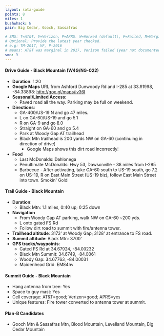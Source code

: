 ```yaml
---
layout: sota-guide
points: 8
miles: 1
bushwhack: N
pair: Big Cedar, Gooch, Sassafras

# SMS: T=AT&T, V=Verizon, P=APRS. W=Worked (default), F=Failed, M=Marginal (some failed).
# Optional: Provide the latest year checked.
# e.g: TM-2017, VF, P-2016
# means: AT&T was marginal in 2017, Verizon failed (year not documented), APRS worked in 2016.
sms: Y
---
```

#### Drive Guide - Black Mountain (W4G/NG-022)

* **Duration**: 1:20
* **Google Maps** URL from Ashford Dunwoody Rd and I-285 at 33.91998, -84.33898: http://goo.gl/maps/iv36I
* **Seasonal/Limited Access**:
    * Paved road all the way.  Parking may be full on weekend. 
* **Directions**:
    * GA-400/US-19 N and go 47 miles.
    * L on GA-60/US-19 and go 5.1
    * R on GA-9 and go 8.0
    * Straight on GA-60 and go 5.4
    * Park at Woody Gap AT trailhead
    * Black Mtn trailhead is 200 yards NW on GA-60 (continuing in direction of drive)
        * Google Maps shows this dirt road incorrectly!
* **Food**
    * Last McDonalds: Dahlonega
    * Penultimate McDonalds: Hwy 53, Dawsonville - 38 miles from I-285
    * Barbecue - After activating, take GA-60 south to US-19 south, go 7.2 on US-19, R on East Main Street (US-19 biz), follow East Main Street into town.  Smokin' Gold 

#### Trail Guide - Black Mountain

* **Duration**:
    * Black Mtn: 1.1 miles, 0:40 up; 0:25 down
* **Navigation**
    * From Woody Gap AT parking, walk NW on GA-60 ~200 yds.
    * L onto gated FS Rd
    * Follow dirt road to summit with fire/antenna tower.
* **Trailhead altitude**: 3173' at Woody Gap; 3128' at entrance to FS road.
* **Summit altitude**: Black Mtn: 3700'
* **GPS tracks/waypoints**:
    * Gated FS Rd at 34.67924, -84.00232
    * Black Mtn Summit: 34.6749, -84.0061
    * Woody Gap: 34.67763, -84.00031
    * Maidenhead Grid: EM84hv

#### Summit Guide - Black Mountain

* Hang antenna from tree: Yes
* Space to guy mast: Yes
* Cell coverage: AT&T=good; Verizon=good; APRS=yes
* Unique features: Fire tower converted to antenna tower at summit.

#### Plan-B Candidates

* Gooch Mtn & Sassafras Mtn, Blood Mountain, Levelland Mountain, Big Cedar Mountain

